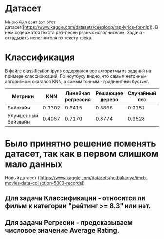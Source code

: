 # Датасет
Мною был взят вот этот датасет([https://www.kaggle.com/datasets/ceebloop/rap-lyrics-for-nlp]). В нем содержатся текста рэп-песен разных исполнителей. Задача - отгадывать исполнителя по тексту трека.

# Классификация
В файле classification.ipynb содержатся все алгоритмы из заданий на примере классификаций. По ноутбуку видно, что самым неточным алгоритмом оказался KNN, а самым точным - градиентный бустинг.

| Метрики            | KNN   | Линейная регрессия | Решающее дерево | Случайный лес | Градиентный бустинг |
|--------------------|-------|--------------------|------------------|---------------|----------------------|
| Бейзлайн           | 0.3302  | 0.6415               | 0.8868             | 0.9151          | 0.9340                 |
| Улучшенный бейзлайн| 0.4057  | 0.7170               | 0.8774             | 0.9528          | 0.9528                 |

# Было принятно решение поменять датасет, так как в первом слишком мало данных
Новый датасет ([https://www.kaggle.com/datasets/hetbabariya/imdb-movies-data-collection-5000-records])
## Для задачи Классификации - относится ли фильм к категории "рейтинг >= 8.3" или нет.
## Для задачи Регресии - предсказываем числовое значение Average Rating.

